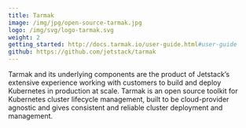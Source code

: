 ```yaml
---
title: Tarmak
image: /img/jpg/open-source-tarmak.jpg
logo: /img/svg/logo-tarmak.svg
weight: 2
getting_started: http://docs.tarmak.io/user-guide.html#user-guide
github: https://github.com/jetstack/tarmak
---
```


Tarmak and its underlying components are the product of Jetstack’s extensive experience working with customers to build and deploy Kubernetes in production at scale. Tarmak is an open source toolkit for Kubernetes cluster lifecycle management, built to be cloud-provider agnostic and gives consistent and reliable cluster deployment and management.

